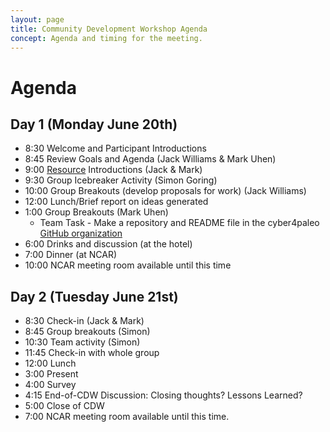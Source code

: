 ```yaml
---
layout: page
title: Community Development Workshop Agenda
concept: Agenda and timing for the meeting.
---
```


# Agenda

## Day 1 (Monday June 20th)
	
* 8:30 Welcome and Participant Introductions
* 8:45 Review Goals and Agenda (Jack Williams & Mark Uhen)
* 9:00 [Resource](http://cyber4paleo.github.io/resources/CommunityResourceList.html) Introductions (Jack & Mark)
* 9:30 Group Icebreaker Activity (Simon Goring)
* 10:00 Group Breakouts (develop proposals for work) (Jack Williams)
* 12:00 Lunch/Brief report on ideas generated
* 1:00 Group Breakouts (Mark Uhen)
  * Team Task - Make a repository and README file in the cyber4paleo [GitHub organization](http://github.com/cyber4paleo)
* 6:00 Drinks and discussion (at the hotel)
* 7:00 Dinner (at NCAR)
* 10:00 NCAR meeting room available until this time

## Day 2 (Tuesday June 21st)

* 8:30 Check-in (Jack & Mark)
* 8:45 Group breakouts (Simon)
* 10:30 Team activity (Simon) 
* 11:45 Check-in with whole group
* 12:00 Lunch
* 3:00 Present
* 4:00 Survey
* 4:15 End-of-CDW Discussion:  Closing thoughts? Lessons Learned? 
* 5:00 Close of CDW 
* 7:00 NCAR meeting room available until this time.
